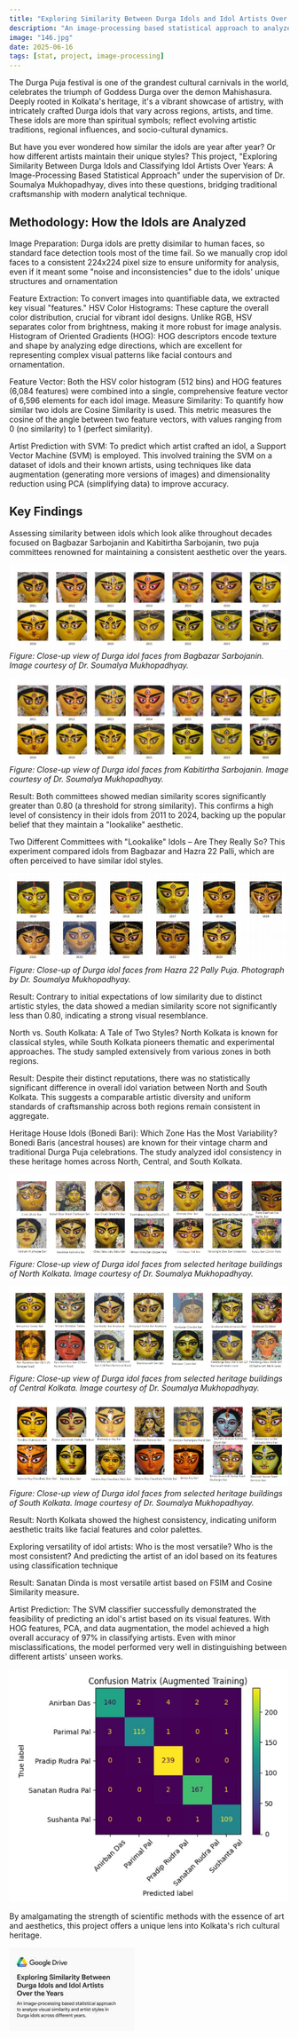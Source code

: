 ```yaml
---
title: "Exploring Similarity Between Durga Idols and Idol Artists Over the Years"
description: "An image-processing based statistical approach to analyze visual similarity and artist styles in Durga idols across different years."
image: "146.jpg"
date: 2025-06-16
tags: [stat, project, image-processing] 
---
```



The Durga Puja festival is one of the grandest cultural carnivals in the world, celebrates
the triumph of Goddess Durga over the demon Mahishasura. Deeply rooted in Kolkata's heritage, it's a vibrant showcase of artistry, with intricately crafted Durga idols that vary across regions, artists, and time. These idols are more than spiritual symbols; reflect evolving artistic traditions, regional influences, and socio-cultural dynamics.


But have you ever wondered how similar the idols are year after year? Or how different artists maintain their unique styles? This project, "Exploring Similarity Between Durga Idols and Classifying Idol Artists Over Years: A Image-Processing Based Statistical Approach" under the supervision of Dr. Soumalya Mukhopadhyay, dives into these questions, bridging traditional craftsmanship with modern analytical technique.



## Methodology: How the Idols are Analyzed

Image Preparation: Durga idols are pretty disimilar to human faces, so standard face detection tools most of the time fail. So we manually crop idol faces to a consistent 224x224 pixel size to ensure uniformity for analysis, even if it meant some "noise and inconsistencies" due to the idols' unique structures and ornamentation

Feature Extraction: To convert images into quantifiable data, we extracted key visual "features."
HSV Color Histograms: These capture the overall color distribution, crucial for vibrant idol designs. Unlike RGB, HSV separates color from brightness, making it more robust for image analysis.
Histogram of Oriented Gradients (HOG): HOG descriptors encode texture and shape by analyzing edge directions, which are excellent for representing complex visual patterns like facial contours and ornamentation.


Feature Vector: Both the HSV color histogram (512 bins) and HOG features (6,084 features) were combined into a single, comprehensive feature vector of 6,596 elements for each idol image.
Measure Similarity: To quantify how similar two idols are Cosine Similarity is used. This metric measures the cosine of the angle between two feature vectors, with values ranging from 0 (no similarity) to 1 (perfect similarity).

Artist Prediction with SVM: To predict which artist crafted an idol, a Support Vector Machine (SVM) is employed.  This involved training the SVM on a dataset of idols and their known artists, using techniques like data augmentation (generating more versions of images) and dimensionality reduction using PCA (simplifying data) to improve accuracy.

 
## Key Findings

Assessing similarity between idols which look alike throughout decades focused on Bagbazar Sarbojanin and Kabitirtha Sarbojanin, two puja committees renowned for maintaining a consistent aesthetic over the years.



![Durga idol close-up from Bagbazar Sarbojanin](146251.jpg)
*Figure: Close-up view of Durga idol faces from Bagbazar Sarbojanin. Image courtesy of Dr. Soumalya Mukhopadhyay.*

![Durga idol close-up from Kabitirtha Sarbojanin](146251.jpg)
*Figure: Close-up view of Durga idol faces from Kabitirtha Sarbojanin. Image courtesy of Dr. Soumalya Mukhopadhyay.*
 


Result: Both committees showed median similarity scores significantly greater than 0.80 (a threshold for strong similarity). This confirms a high level of consistency in their idols from 2011 to 2024, backing up the popular belief that they maintain a "lookalike" aesthetic.




Two Different Committees with "Lookalike" Idols – Are They Really So? This experiment compared idols from Bagbazar and Hazra 22 Palli, which are often perceived to have similar idol styles.


![Durga idol close-up from Hazra 22 Pally](146253.jpg)
*Figure: Close-up of Durga idol faces from Hazra 22 Pally Puja. Photograph by Dr. Soumalya Mukhopadhyay.*



Result: Contrary to initial expectations of low similarity due to distinct artistic styles, the data showed a median similarity score not significantly less than 0.80, indicating a strong visual resemblance. 


North vs. South Kolkata: A Tale of Two Styles? North Kolkata is known for classical styles, while South Kolkata pioneers thematic and experimental approaches. The study sampled extensively from various zones in both regions.

Result: Despite their distinct reputations, there was no statistically significant difference in overall idol variation between North and South Kolkata. This suggests a comparable artistic diversity and uniform standards of craftsmanship across both regions remain consistent in aggregate.



Heritage House Idols (Bonedi Bari): Which Zone Has the Most Variability? Bonedi Baris (ancestral houses) are known for their vintage charm and traditional Durga Puja celebrations. The study analyzed idol consistency in these heritage homes across North, Central, and South Kolkata.


![Durga idol close-up inspired by North Kolkata heritage architecture](146254.jpg)
*Figure: Close-up view of Durga idol faces from selected heritage buildings of North Kolkata. Image courtesy of Dr. Soumalya Mukhopadhyay.*


![Durga idol close-up inspired by Central Kolkata heritage architecture](146255.jpg)
*Figure: Close-up view of Durga idol faces from selected heritage buildings of Central Kolkata. Image courtesy of Dr. Soumalya Mukhopadhyay.*


![Durga idol close-up inspired by South Kolkata heritage architecture](146256.jpg)
*Figure: Close-up view of Durga idol faces from selected heritage buildings of South Kolkata. Image courtesy of Dr. Soumalya Mukhopadhyay.*

Result: North Kolkata showed the highest consistency, indicating uniform aesthetic traits like facial features and color palettes. 

Exploring versatility of idol artists: Who is the most versatile? Who is the most consistent? And predicting the artist of an idol based on its features using classification technique

Result: Sanatan Dinda is most versatile artist based on FSIM and Cosine Similarity measure.

Artist Prediction: The SVM classifier successfully demonstrated the feasibility of predicting an idol's artist based on its visual features. With HOG features, PCA, and data augmentation, the model achieved a high overall accuracy of 97% in classifying artists. Even with minor misclassifications, the model performed very well in distinguishing between different artists' unseen works.

![Confusion matrix](166251.jpg)

By amalgamating the strength of scientific methods with the essence of art and aesthetics, this project offers a unique lens into Kolkata's rich cultural heritage.

[![Link to Google Drive](durga-idol-analysis-gdrive.jpg)](https://drive.google.com/drive/folders/1G5ZwnlKDldaYz72w1I-w6WUivTTFm7vy?usp=sharing)
